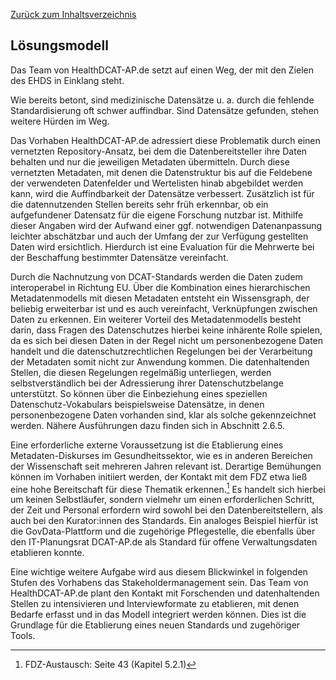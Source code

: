 [Zurück zum Inhaltsverzeichnis](https://healthdcat-ap-de.github.io/healthdcat-ap.de/report_stage_1.html)
## Lösungsmodell
Das Team von HealthDCAT-AP.de setzt auf einen Weg, der mit den Zielen des EHDS in Einklang steht.

Wie bereits betont, sind medizinische Datensätze u. a. durch die fehlende Standardisierung oft schwer auffindbar. Sind Datensätze gefunden, stehen weitere Hürden im Weg.

Das Vorhaben HealthDCAT-AP.de adressiert diese Problematik durch einen vernetzten Repository-Ansatz, bei dem die Datenbereitsteller ihre Daten behalten und nur die jeweiligen Metadaten übermitteln. Durch diese vernetzten Metadaten, mit denen die Datenstruktur bis auf die Feldebene der verwendeten Datenfelder und Wertelisten hinab abgebildet werden kann, wird die Auffindbarkeit der Datensätze verbessert. Zusätzlich ist für die datennutzenden Stellen bereits sehr früh erkennbar, ob ein aufgefundener Datensatz für die eigene Forschung nutzbar ist. Mithilfe dieser Angaben wird der Aufwand einer ggf. notwendigen Datenanpassung leichter abschätzbar und auch der Umfang der zur Verfügung gestellten Daten wird ersichtlich. Hierdurch ist eine Evaluation für die Mehrwerte bei der Beschaffung bestimmter Datensätze vereinfacht.

Durch die Nachnutzung von DCAT-Standards werden die Daten zudem interoperabel in Richtung EU. Über die Kombination eines hierarchischen Metadatenmodells mit diesen Metadaten entsteht ein Wissensgraph, der beliebig erweiterbar ist und es auch vereinfacht, Verknüpfungen zwischen Daten zu erkennen. 
Ein weiterer Vorteil des Metadatenmodells besteht darin, dass Fragen des Datenschutzes hierbei keine inhärente Rolle spielen, da es sich bei diesen Daten in der Regel nicht um personenbezogene Daten handelt und die datenschutzrechtlichen Regelungen bei der Verarbeitung der Metadaten somit nicht zur Anwendung kommen. Die datenhaltenden Stellen, die diesen Regelungen regelmäßig unterliegen, werden selbstverständlich bei der Adressierung ihrer Datenschutzbelange unterstützt. So können über die Einbeziehung eines speziellen Datenschutz-Vokabulars beispielsweise Datensätze, in denen personenbezogene Daten vorhanden sind, klar als solche gekennzeichnet werden. Nähere Ausführungen dazu finden sich in Abschnitt 2.6.5.

Eine erforderliche externe Voraussetzung ist die Etablierung eines Metadaten-Diskurses im Gesundheitssektor, wie es in anderen Bereichen der Wissenschaft seit mehreren Jahren relevant ist. Derartige Bemühungen können im Vorhaben initiiert werden, der Kontakt mit dem FDZ etwa ließ eine hohe Bereitschaft für diese Thematik erkennen.[^29] Es handelt sich hierbei um keinen Selbstläufer, sondern vielmehr um einen erforderlichen Schritt, der Zeit und Personal erfordern wird sowohl bei den Datenbereitstellern, als auch bei den Kurator:innen des Standards. Ein analoges Beispiel hierfür ist die GovData-Plattform und die zugehörige Pflegestelle, die ebenfalls über den IT-Planungsrat DCAT-AP.de als Standard für offene Verwaltungsdaten etablieren konnte.

Eine wichtige weitere Aufgabe wird aus diesem Blickwinkel in folgenden Stufen des Vorhabens das Stakeholdermanagement sein. Das Team von HealthDCAT-AP.de plant den Kontakt mit Forschenden und datenhaltenden Stellen zu intensivieren und Interviewformate zu etablieren, mit denen Bedarfe erfasst und in das Modell integriert werden können. Dies ist die Grundlage für die Etablierung eines neuen Standards und zugehöriger Tools.

[^29]: FDZ-Austausch: Seite 43 (Kapitel 5.2.1)
